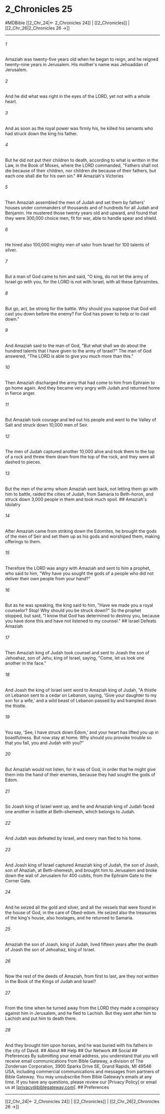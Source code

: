 # 2_Chronicles 25
#MDBible
[[2_Chr_24|← 2_Chronicles 24]] | [[2_Chronicles]] | [[2_Chr_26|2_Chronicles 26 →]]

***


###### 1 
Amaziah was twenty-five years old when he began to reign, and he reigned twenty-nine years in Jerusalem. His mother's name was Jehoaddan of Jerusalem. 

###### 2 
And he did what was right in the eyes of the LORD, yet not with a whole heart. 

###### 3 
And as soon as the royal power was firmly his, he killed his servants who had struck down the king his father. 

###### 4 
But he did not put their children to death, according to what is written in the Law, in the Book of Moses, where the LORD commanded, "Fathers shall not die because of their children, nor children die because of their fathers, but each one shall die for his own sin." ## Amaziah's Victories 

###### 5 
Then Amaziah assembled the men of Judah and set them by fathers' houses under commanders of thousands and of hundreds for all Judah and Benjamin. He mustered those twenty years old and upward, and found that they were 300,000 choice men, fit for war, able to handle spear and shield. 

###### 6 
He hired also 100,000 mighty men of valor from Israel for 100 talents of silver. 

###### 7 
But a man of God came to him and said, "O king, do not let the army of Israel go with you, for the LORD is not with Israel, with all these Ephraimites. 

###### 8 
But go, act, be strong for the battle. Why should you suppose that God will cast you down before the enemy? For God has power to help or to cast down." 

###### 9 
And Amaziah said to the man of God, "But what shall we do about the hundred talents that I have given to the army of Israel?" The man of God answered, "The LORD is able to give you much more than this." 

###### 10 
Then Amaziah discharged the army that had come to him from Ephraim to go home again. And they became very angry with Judah and returned home in fierce anger. 

###### 11 
But Amaziah took courage and led out his people and went to the Valley of Salt and struck down 10,000 men of Seir. 

###### 12 
The men of Judah captured another 10,000 alive and took them to the top of a rock and threw them down from the top of the rock, and they were all dashed to pieces. 

###### 13 
But the men of the army whom Amaziah sent back, not letting them go with him to battle, raided the cities of Judah, from Samaria to Beth-horon, and struck down 3,000 people in them and took much spoil. ## Amaziah's Idolatry 

###### 14 
After Amaziah came from striking down the Edomites, he brought the gods of the men of Seir and set them up as his gods and worshiped them, making offerings to them. 

###### 15 
Therefore the LORD was angry with Amaziah and sent to him a prophet, who said to him, "Why have you sought the gods of a people who did not deliver their own people from your hand?" 

###### 16 
But as he was speaking, the king said to him, "Have we made you a royal counselor? Stop! Why should you be struck down?" So the prophet stopped, but said, "I know that God has determined to destroy you, because you have done this and have not listened to my counsel." ## Israel Defeats Amaziah 

###### 17 
Then Amaziah king of Judah took counsel and sent to Joash the son of Jehoahaz, son of Jehu, king of Israel, saying, "Come, let us look one another in the face." 

###### 18 
And Joash the king of Israel sent word to Amaziah king of Judah, "A thistle on Lebanon sent to a cedar on Lebanon, saying, 'Give your daughter to my son for a wife,' and a wild beast of Lebanon passed by and trampled down the thistle. 

###### 19 
You say, 'See, I have struck down Edom,' and your heart has lifted you up in boastfulness. But now stay at home. Why should you provoke trouble so that you fall, you and Judah with you?" 

###### 20 
But Amaziah would not listen, for it was of God, in order that he might give them into the hand of their enemies, because they had sought the gods of Edom. 

###### 21 
So Joash king of Israel went up, and he and Amaziah king of Judah faced one another in battle at Beth-shemesh, which belongs to Judah. 

###### 22 
And Judah was defeated by Israel, and every man fled to his home. 

###### 23 
And Joash king of Israel captured Amaziah king of Judah, the son of Joash, son of Ahaziah, at Beth-shemesh, and brought him to Jerusalem and broke down the wall of Jerusalem for 400 cubits, from the Ephraim Gate to the Corner Gate. 

###### 24 
And he seized all the gold and silver, and all the vessels that were found in the house of God, in the care of Obed-edom. He seized also the treasuries of the king's house, also hostages, and he returned to Samaria. 

###### 25 
Amaziah the son of Joash, king of Judah, lived fifteen years after the death of Joash the son of Jehoahaz, king of Israel. 

###### 26 
Now the rest of the deeds of Amaziah, from first to last, are they not written in the Book of the Kings of Judah and Israel? 

###### 27 
From the time when he turned away from the LORD they made a conspiracy against him in Jerusalem, and he fled to Lachish. But they sent after him to Lachish and put him to death there. 

###### 28 
And they brought him upon horses, and he was buried with his fathers in the city of David. ## About ## Help ## Our Network ## Social ## Preferences By submitting your email address, you understand that you will receive email communications from Bible Gateway, a division of The Zondervan Corporation, 3900 Sparks Drive SE, Grand Rapids, MI 49546 USA, including commercial communications and messages from partners of Bible Gateway. You may unsubscribe from Bible Gateway&rsquo;s emails at any time. If you have any questions, please review our [Privacy Policy] or email us at [privacy@biblegateway.com]. ## Preferences

***

[[2_Chr_24|← 2_Chronicles 24]] | [[2_Chronicles]] | [[2_Chr_26|2_Chronicles 26 →]]
